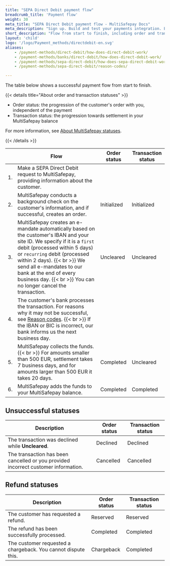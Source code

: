 ```yaml
---
title: "SEPA Direct Debit payment flow"
breadcrumb_title: 'Payment flow'
weight: 30
meta_title: "SEPA Direct Debit payment flow - MultiSafepay Docs"
meta_description: "Sign up. Build and test your payments integration. Explore our products and services. Use our API Reference, SDKs, and wrappers. Get support."
short_description: "Flow from start to finish, including order and transaction status changes"
layout: 'child'
logo: '/logo/Payment_methods/directdebit-en.svg'
aliases: 
    - /payment-methods/direct-debit/how-does-direct-debit-work/
    - /payment-methods/banks/direct-debit/how-does-direct-debit-work/
    - /payment-methods/sepa-direct-debit/how-does-sepa-direct-debit-work/
    - /payment-methods/sepa-direct-debit/reason-codes/

---
```


The table below shows a successful payment flow from start to finish.  

{{< details title="About order and transaction statuses" >}}

- Order status: the progression of the customer's order with you, independent of the payment
- Transaction status: the progression towards settlement in your MultiSafepay balance

For more information, see [About MultiSafepay statuses](/payments/multisafepay-statuses/).

{{< /details >}}

|   | Flow | Order status | Transaction status |
|---|---|---|---|
| 1. | Make a SEPA Direct Debit request to MultiSafepay, providing information about the customer. |  |  |
| 2. | MultiSafepay conducts a background check on the customer's information, and if successful, creates an order. | Initialized  | Initialized |
| 3. | MultiSafepay creates an e-mandate automatically based on the customer's IBAN and your site ID. We specify if it is a `first` debit (processed within 5 days) or `recurring` debit (processed within 2 days). {{< br >}} We send all e-mandates to our bank at the end of every business day. {{< br >}} You can no longer cancel the transaction. | Uncleared | Uncleared |
| 4. | The customer's bank processes the transaction. For reasons why it may not be successful, see [Reason codes](/payments/sepa-direct-debit/reason-codes/). {{< br >}} If the IBAN or BIC is incorrect, our bank informs us the next business day. |  |  |
| 5. | MultiSafepay collects the funds. {{< br >}} For amounts smaller than 500 EUR, settlement takes 7 business days, and for amounts larger than 500 EUR it takes 20 days. | Completed | Uncleared |
| 6. | MultiSafepay adds the funds to your MultiSafepay balance.| Completed | Completed |


## Unsuccessful statuses

| Description | Order status | Transaction status |
|---|---|---|
| The transaction was declined while **Uncleared**. | Declined | Declined   |
| The transaction has been cancelled or you provided incorrect customer information. | Cancelled   | Cancelled   |

## Refund statuses

| Description | Order status | Transaction status |
|---|---|---|
| The customer has requested a refund. | Reserved | Reserved |
| The refund has been successfully processed. | Completed | Completed |
| The customer requested a chargeback. You cannot dispute this. | Chargeback  | Completed | 




